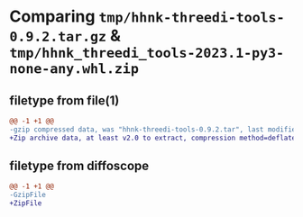 # Comparing `tmp/hhnk-threedi-tools-0.9.2.tar.gz` & `tmp/hhnk_threedi_tools-2023.1-py3-none-any.whl.zip`

## filetype from file(1)

```diff
@@ -1 +1 @@
-gzip compressed data, was "hhnk-threedi-tools-0.9.2.tar", last modified: Wed Aug 17 15:12:02 2022, max compression
+Zip archive data, at least v2.0 to extract, compression method=deflate
```

## filetype from diffoscope

```diff
@@ -1 +1 @@
-GzipFile
+ZipFile
```


